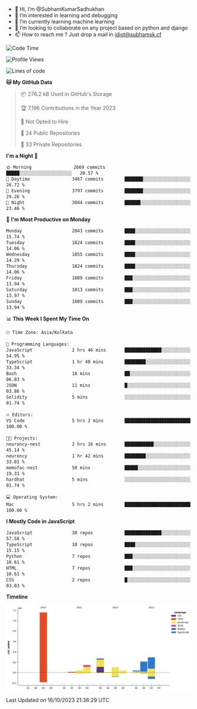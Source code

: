 - 👋 Hi, I’m @SubhamKumarSadhukhan
- 👀 I’m interested in learning and debugging
- 🌱 I’m currently learning machine learning
- 💞️ I’m looking to collaborate on any project based on python and django
- 📫 How to reach me ?
      Just drop a mail in idiot@subhamsk.cf

<!---
SubhamKumarSadhukhan/SubhamKumarSadhukhan is a ✨ special ✨ repository because its `README.md` (this file) appears on your GitHub profile.
You can click the Preview link to take a look at your changes.
--->


<!--START_SECTION:waka-->
![Code Time](http://img.shields.io/badge/Code%20Time-1%2C594%20hrs%2035%20mins-blue)

![Profile Views](http://img.shields.io/badge/Profile%20Views-1-blue)

![Lines of code](https://img.shields.io/badge/From%20Hello%20World%20I%27ve%20Written-2.3%20million%20lines%20of%20code-blue)

**🐱 My GitHub Data** 

> 📦 276.2 kB Used in GitHub's Storage 
 > 
> 🏆 7,196 Contributions in the Year 2023
 > 
> 🚫 Not Opted to Hire
 > 
> 📜 24 Public Repositories 
 > 
> 🔑 33 Private Repositories 
 > 
**I'm a Night 🦉** 

```text
🌞 Morning                2669 commits        █████░░░░░░░░░░░░░░░░░░░░   20.57 % 
🌆 Daytime                3467 commits        ███████░░░░░░░░░░░░░░░░░░   26.72 % 
🌃 Evening                3797 commits        ███████░░░░░░░░░░░░░░░░░░   29.26 % 
🌙 Night                  3044 commits        ██████░░░░░░░░░░░░░░░░░░░   23.46 % 
```
📅 **I'm Most Productive on Monday** 

```text
Monday                   2043 commits        ████░░░░░░░░░░░░░░░░░░░░░   15.74 % 
Tuesday                  1824 commits        ████░░░░░░░░░░░░░░░░░░░░░   14.06 % 
Wednesday                1855 commits        ████░░░░░░░░░░░░░░░░░░░░░   14.29 % 
Thursday                 1824 commits        ████░░░░░░░░░░░░░░░░░░░░░   14.06 % 
Friday                   1809 commits        ███░░░░░░░░░░░░░░░░░░░░░░   13.94 % 
Saturday                 1813 commits        ███░░░░░░░░░░░░░░░░░░░░░░   13.97 % 
Sunday                   1809 commits        ███░░░░░░░░░░░░░░░░░░░░░░   13.94 % 
```


📊 **This Week I Spent My Time On** 

```text
🕑︎ Time Zone: Asia/Kolkata

💬 Programming Languages: 
JavaScript               2 hrs 46 mins       ██████████████░░░░░░░░░░░   54.95 % 
TypeScript               1 hr 40 mins        ████████░░░░░░░░░░░░░░░░░   33.34 % 
Bash                     18 mins             ██░░░░░░░░░░░░░░░░░░░░░░░   06.03 % 
JSON                     11 mins             █░░░░░░░░░░░░░░░░░░░░░░░░   03.86 % 
Solidity                 5 mins              ░░░░░░░░░░░░░░░░░░░░░░░░░   01.74 % 

🔥 Editors: 
VS Code                  5 hrs 2 mins        █████████████████████████   100.00 % 

🐱‍💻 Projects: 
neuroncy-nest            2 hrs 16 mins       ███████████░░░░░░░░░░░░░░   45.14 % 
neuroncy                 1 hr 42 mins        ████████░░░░░░░░░░░░░░░░░   33.81 % 
memofac-nest             58 mins             █████░░░░░░░░░░░░░░░░░░░░   19.31 % 
hardhat                  5 mins              ░░░░░░░░░░░░░░░░░░░░░░░░░   01.74 % 

💻 Operating System: 
Mac                      5 hrs 2 mins        █████████████████████████   100.00 % 
```

**I Mostly Code in JavaScript** 

```text
JavaScript               38 repos            ██████████████░░░░░░░░░░░   57.58 % 
TypeScript               10 repos            ████░░░░░░░░░░░░░░░░░░░░░   15.15 % 
Python                   7 repos             ███░░░░░░░░░░░░░░░░░░░░░░   10.61 % 
HTML                     7 repos             ███░░░░░░░░░░░░░░░░░░░░░░   10.61 % 
CSS                      2 repos             █░░░░░░░░░░░░░░░░░░░░░░░░   03.03 % 
```



**Timeline**

![Lines of Code chart](https://raw.githubusercontent.com/SubhamKumarSadhukhan/SubhamKumarSadhukhan/main/assets/bar_graph.png)


 Last Updated on 16/10/2023 21:36:29 UTC
<!--END_SECTION:waka-->
